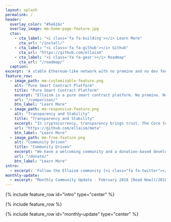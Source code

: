 ```yaml
---
layout: splash
permalink: /
header:
  overlay_color: "#5e616c"
  overlay_image: mm-home-page-feature.jpg
  ctas:
    - cta_label: "<i class='fa fa-building'></i> Learn More"
      cta_url: "/install/"
    - cta_label: "<i class='fa fa-github'></i> Github"
      cta_url: "https://github.com/ellaism"
    - cta_label: "<i class='fa fa-gear'></i> Roadmap"
      cta_url: "/roadmap/"
  caption:
excerpt: 'A stable Ethereum-like network with no premine and no dev fees. Monetary policy is enabled with a total supply of 280 million ELLA.<br />'
feature_row:
  - image_path: mm-customizable-feature.png
    alt: "Pure Smart Contract Platform"
    title: "Pure Smart Contract Platform"
    excerpt: "Ellaism is a pure smart contract platform. No premine. No dev fees. Its goal is to create a smart contract platform that is both fair and trustworthy. Learn more about how it compares with other coins."
    url: "/comparison/"
    btn_label: "Learn More"
  - image_path: mm-responsive-feature.png
    alt: "Transparency and Stability"
    title: "Transparency and Stability"
    excerpt: "In cryptocurrency, transparency brings trust. The Core team hold strong transparency in its financial and development process. Our strong principles also build a stable platform."
    url: "https://github.com/ellaism/meta"
    btn_label: "Learn More"
  - image_path: mm-free-feature.png
    alt: "Community Driven"
    title: "Community Driven"
    excerpt: "We have a welcoming community and a donation-based development process. You have full control over the cryptocurrency you use, and can always choose a team you trust to develop Ellaism."
    url: "/donate/"
    btn_label: "Learn More"
intro:
  - excerpt: 'Follow the Ellaism community [<i class="fa fa-twitter"></i> @EllaismProject](https://twitter.com/ellaismproject){: .btn .btn--twitter} [Discord](https://discord.gg/EKtynbS){: .btn .btn--google-plus}'
monthly-update:
  - excerpt: "Monthly Community Update - February 2018 [Read Now](/2018/03/02/monthly-update-feb-2018/){: .btn}"
---
```


{% include feature_row id="intro" type="center" %}

{% include feature_row %}

{% include feature_row id="monthly-update" type="center" %}
